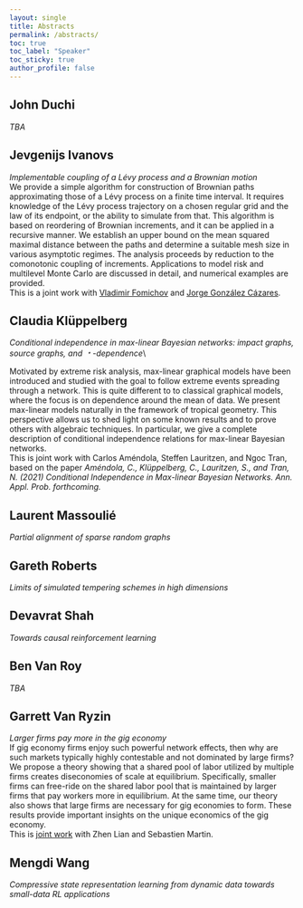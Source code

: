 ```yaml
---
layout: single
title: Abstracts
permalink: /abstracts/
toc: true
toc_label: "Speaker"
toc_sticky: true
author_profile: false
---
```



## John Duchi
*TBA*


## Jevgenijs Ivanovs
*Implementable coupling of a Lévy process and a Brownian motion*\
We provide a simple algorithm for construction of Brownian paths approximating those of a Lévy process on a finite time interval. It requires knowledge of the Lévy process trajectory on a chosen regular grid and the law of its endpoint, or the ability to simulate from that. This algorithm is based on reordering of Brownian increments, and it can be applied in a recursive manner. We establish an upper bound on the mean squared maximal distance between the paths and determine a suitable mesh size in various asymptotic regimes. The analysis proceeds by reduction to the comonotonic coupling of increments. Applications to model risk and multilevel Monte Carlo are discussed in detail, and numerical examples are provided.\
This is a joint work with [Vladimir Fomichov](https://arxiv.org/search/math?searchtype=author&query=Fomichov%2C+V) and [Jorge González Cázares](https://arxiv.org/search/math?searchtype=author&query=C%C3%A1zares%2C+J+G).

## Claudia Klüppelberg
*Conditional independence in max-linear Bayesian networks: impact graphs, source graphs, and &#65121;-dependence*\

Motivated by extreme risk analysis, max-linear graphical models have been introduced and studied with the goal to follow extreme events spreading through a network. This is quite different to to classical graphical models, where the focus is on dependence around the mean of data. We present max-linear models naturally in the framework of tropical geometry. This perspective allows us to shed light on some known results and to prove others with algebraic techniques. In particular, we give a complete description of conditional independence relations for max-linear Bayesian networks. \
This is joint work with Carlos Améndola, Steffen Lauritzen, and Ngoc Tran, based on the paper
*Améndola, C., Klüppelberg, C., Lauritzen, S., and Tran, N. (2021)
Conditional Independence in Max-linear Bayesian Networks.
Ann. Appl. Prob. forthcoming.*

## Laurent Massoulié
*Partial alignment of sparse random graphs*

## Gareth Roberts
*Limits of simulated tempering schemes in high dimensions*

## Devavrat Shah
*Towards causal reinforcement learning*

## Ben Van Roy
*TBA*

## Garrett Van Ryzin
*Larger firms pay more in the gig economy*\
If gig economy firms enjoy such powerful network effects, then why are such markets typically highly contestable and not dominated by large firms? We propose a theory showing that a shared pool of labor utilized by multiple firms creates diseconomies of scale at equilibrium. Specifically, smaller firms can free-ride on the shared labor pool that is maintained by larger firms that pay workers more in equilibrium. At the same time, our theory also shows that large firms are necessary for gig economies to form. These results provide important insights on the unique economics of the gig economy.\
This is [joint work](https://ssrn.com/abstract=3775888) with Zhen Lian and Sebastien Martin.

## Mengdi Wang
*Compressive state representation learning from dynamic data towards small-data RL applications*
